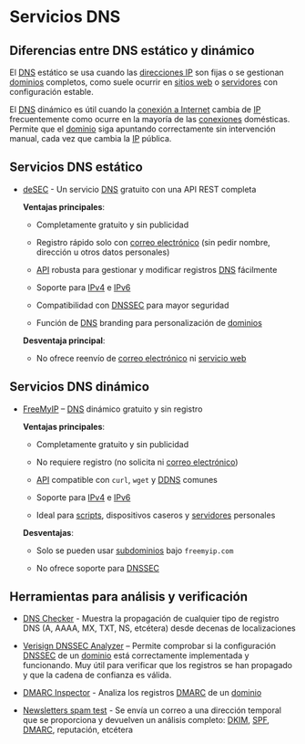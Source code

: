 # Servicios DNS

## Diferencias entre DNS estático y dinámico

El [DNS](https://es.wikipedia.org/wiki/Sistema_de_nombres_de_dominio) estático se usa cuando las [direcciones IP](https://es.wikipedia.org/wiki/Direcci%C3%B3n_IP) son fijas o se gestionan [dominios](https://es.wikipedia.org/wiki/Dominio_de_internet) completos, como suele ocurrir en [sitios web](https://es.wikipedia.org/wiki/Sitio_web) o [servidores](https://es.wikipedia.org/wiki/Servidor) con configuración estable.

El [DNS](https://es.wikipedia.org/wiki/Sistema_de_nombres_de_dominio) dinámico es útil cuando la [conexión a Internet](https://es.wikipedia.org/wiki/Conexi%C3%B3n_a_Internet) cambia de [IP](https://es.wikipedia.org/wiki/Direcci%C3%B3n_IP) frecuentemente como ocurre en la mayoría de las [conexiones](https://es.wikipedia.org/wiki/Conexi%C3%B3n_a_Internet) domésticas. Permite que el [dominio](https://es.wikipedia.org/wiki/Dominio_de_internet) siga apuntando correctamente sin intervención manual, cada vez que cambia la [IP](https://es.wikipedia.org/wiki/Direcci%C3%B3n_IP) pública.

## Servicios DNS estático

* [deSEC](https://desec.io/) - Un servicio [DNS](https://es.wikipedia.org/wiki/Sistema_de_nombres_de_dominio) gratuito con una API REST completa

  **Ventajas principales**:

    - Completamente gratuito y sin publicidad

    - Registro rápido solo con [correo electrónico](https://es.wikipedia.org/wiki/Correo_electr%C3%B3nico) (sin pedir nombre, dirección u otros datos personales)

    - [API](https://es.wikipedia.org/wiki/API) robusta para gestionar y modificar registros [DNS](https://es.wikipedia.org/wiki/Sistema_de_nombres_de_dominio) fácilmente

    - Soporte para [IPv4](https://es.wikipedia.org/wiki/IPv4) e [IPv6](https://es.wikipedia.org/wiki/IPv6)

    - Compatibilidad con [DNSSEC](https://es.wikipedia.org/wiki/Domain_Name_System_Security_Extensions) para mayor seguridad

    - Función de [DNS](https://es.wikipedia.org/wiki/Sistema_de_nombres_de_dominio) branding para personalización de [dominios](https://es.wikipedia.org/wiki/Dominio_de_internet)

  **Desventaja principal**:

    - No ofrece reenvío de [correo electrónico](https://es.wikipedia.org/wiki/Correo_electr%C3%B3nico) ni [servicio web](https://es.wikipedia.org/wiki/Servicio_web)

## Servicios DNS dinámico
  
* [FreeMyIP](https://freemyip.com) – [DNS](https://es.wikipedia.org/wiki/Sistema_de_nombres_de_dominio) dinámico gratuito y sin registro

  **Ventajas principales**:

    - Completamente gratuito y sin publicidad

    - No requiere registro (no solicita ni [correo electrónico](https://es.wikipedia.org/wiki/Correo_electr%C3%B3nico))

    - [API](https://es.wikipedia.org/wiki/API) compatible con `curl`, `wget` y [DDNS](https://es.wikipedia.org/wiki/Sistema_de_nombres_de_dominio) comunes

    - Soporte para [IPv4](https://es.wikipedia.org/wiki/IPv4) e [IPv6](https://es.wikipedia.org/wiki/IPv6)

    - Ideal para [scripts](https://es.wikipedia.org/wiki/Script), dispositivos caseros y [servidores](https://es.wikipedia.org/wiki/Servidor) personales

  **Desventajas**:

    - Solo se pueden usar [subdominios](https://es.wikipedia.org/wiki/Dominio_de_internet) bajo `freemyip.com`

    - No ofrece soporte para [DNSSEC](https://es.wikipedia.org/wiki/Domain_Name_System_Security_Extensions)

## Herramientas para análisis y verificación

* [DNS Checker](https://dnschecker.org/) - Muestra la propagación de cualquier tipo de registro DNS (A, AAAA, MX, TXT, NS, etcétera) desde decenas de localizaciones

* [Verisign DNSSEC Analyzer](https://dnssec-analyzer.verisignlabs.com/) – Permite comprobar si la configuración [DNSSEC](https://es.wikipedia.org/wiki/Domain_Name_System_Security_Extensions) de un [dominio](https://es.wikipedia.org/wiki/Dominio_de_internet) está correctamente implementada y funcionando. Muy útil para verificar que los registros se han propagado y que la cadena de confianza es válida.

* [DMARC Inspector](https://dmarcian.com/dmarc-inspector/) - Analiza los registros [DMARC](https://es.wikipedia.org/wiki/DMARC) de un [dominio](https://es.wikipedia.org/wiki/Dominio_de_internet)

* [Newsletters spam test](https://www.mail-tester.com/) - Se envía un correo a una dirección temporal que se proporciona y devuelven un análisis completo: [DKIM](https://es.wikipedia.org/wiki/DomainKeys_Identified_Mail), [SPF](https://es.wikipedia.org/wiki/Sender_Policy_Framework), [DMARC](https://es.wikipedia.org/wiki/DMARC), reputación, etcétera
